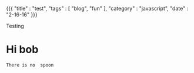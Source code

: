 {{{
  "title" : "test",
  "tags"  : [ "blog", "fun" ],
  "category" : "javascript",
  "date" : "2-16-16"
}}}

Testing

# Hi bob

`There is no  spoon`